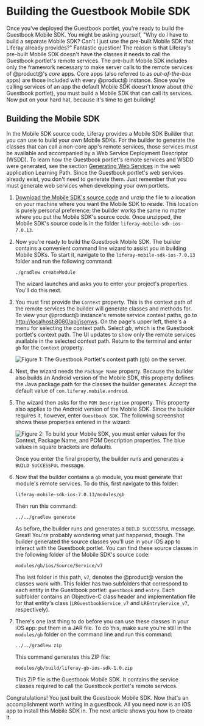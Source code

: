 # Building the Guestbook Mobile SDK [](id=building-the-guestbook-mobile-sdk-ios)

Once you've deployed the Guestbook portlet, you're ready to build the Guestbook
Mobile SDK. You might be asking yourself, "Why do I have to build a separate
Mobile SDK? Can't I just use the pre-built Mobile SDK that Liferay already
provides?" Fantastic question! The reason is that Liferay's pre-built Mobile SDK
doesn't have the classes it needs to call the Guestbook portlet's remote
services. The pre-built Mobile SDK includes only the framework necessary to make
server calls to the remote services of @product@'s *core* apps. Core apps (also 
referred to as *out-of-the-box* apps) are those included with every @product@ 
instance. Since you're calling services of an app the default Mobile SDK doesn't 
know about (the Guestbook portlet), you must build a Mobile SDK that can call 
its services. Now put on your hard hat, because it's time to get building! 

## Building the Mobile SDK [](id=building-the-mobile-sdk)

In the Mobile SDK source code, Liferay provides a Mobile SDK Builder that you 
can use to build your own Mobile SDKs. For the builder to generate the classes 
that can call a non-core app's remote services, those services must be available 
and accompanied by a Web Service Deployment Descriptor (WSDD). To learn how the 
Guestbook portlet's remote services and WSDD were generated, see the section 
[Generating Web Services](/develop/tutorials/-/knowledge_base/7-0/generating-web-services) 
in the web application Learning Path. Since the Guestbook portlet's web services 
already exist, you don't need to generate them. Just remember that you must 
generate web services when developing your own portlets. 

1.  [Download the Mobile SDK's source code](https://github.com/liferay/liferay-mobile-sdk/archive/ios-7.0.13.zip) 
    and unzip the file to a location on your machine where you want the Mobile 
    SDK to reside. This location is purely personal preference; the builder 
    works the same no matter where you put the Mobile SDK's source code. Once 
    unzipped, the Mobile SDK's source code is in the folder 
    `liferay-mobile-sdk-ios-7.0.13`. 

2.  Now you're ready to build the Guestbook Mobile SDK. The builder contains a 
    convenient command line wizard to assist you in building Mobile SDKs. To 
    start it, navigate to the `liferay-mobile-sdk-ios-7.0.13` folder and run the 
    following command: 

        ./gradlew createModule

    The wizard launches and asks you to enter your project's properties. You'll 
    do this next.

3.  You must first provide the `Context` property. This is the context path of 
    the remote services the builder will generate classes and methods for. To 
    view your @product@ instance's remote service context paths, go to 
    [http://localhost:8080/api/jsonws](http://localhost:8080/api/jsonws). 
    On the page's upper left, there's a menu for selecting the context path. 
    Select *gb*, which is the Guestbook portlet's context path. The UI updates 
    to show only the remote services available in the selected context path. 
    Return to the terminal and enter `gb` for the `Context` property. 

    ![Figure 1: The Guestbook Portlet's context path (gb) on the server.](../../../images/remote-services-context.png)

4.  Next, the wizard needs the `Package Name` property. Because the builder also 
    builds an Android version of the Mobile SDK, this property defines the Java 
    package path for the classes the builder generates. Accept the default value 
    of `com.liferay.mobile.android`. 

5.  The wizard then asks for the `POM Description` property. This property also 
    applies to the Android version of the Mobile SDK. Since the builder requires 
    it, however, enter `Guestbook SDK`. The following screenshot shows these 
    properties entered in the wizard: 

    ![Figure 2: To build your Mobile SDK, you must enter values for the `Context`, `Package Name`, and `POM Description` properties. The blue values in square brackets are defaults.](../../../images/mobile-sdk-build-wizard.png)

    Once you enter the final property, the builder runs and generates a 
    `BUILD SUCCESSFUL` message.

6.  Now that the builder contains a `gb` module, you must generate that module's 
    remote services. To do this, first navigate to this folder: 

        liferay-mobile-sdk-ios-7.0.13/modules/gb

    Then run this command: 

        ../../gradlew generate

    As before, the builder runs and generates a `BUILD SUCCESSFUL` message. 
    Great! You're probably wondering what just happened, though. The builder 
    generated the source classes you'll use in your iOS app to interact with the 
    Guestbook portlet. You can find these source classes in the following folder 
    of the Mobile SDK's source code: 

        modules/gb/ios/Source/Service/v7

    The last folder in this path, `v7`, denotes the @product@ version the 
    classes work with. This folder has two subfolders that correspond to each 
    entity in the Guestbook portlet: `guestbook` and `entry`. Each subfolder 
    contains an Objective-C class header and implementation file for that 
    entity's class (`LRGuestbookService_v7` and `LREntryService_v7`, 
    respectively). 

7.  There's one last thing to do before you can use these classes in your iOS 
    app: put them in a JAR file. To do this, make sure you're still in the 
    `modules/gb` folder on the command line and run this command: 

        ../../gradlew zip

    This command generates this ZIP file: 

        modules/gb/build/liferay-gb-ios-sdk-1.0.zip

    This ZIP file is the Guestbook Mobile SDK. It contains the service classes 
    required to call the Guestbook portlet's remote services. 

Congratulations! You just built the Guestbook Mobile SDK. Now that's an 
accomplishment worth writing in a guestbook. All you need now is an iOS app to 
install this Mobile SDK in. The next article shows you how to create it. 
